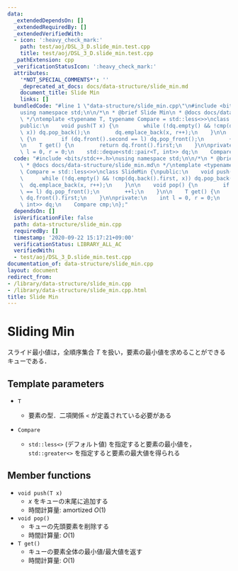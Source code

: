 ```yaml
---
data:
  _extendedDependsOn: []
  _extendedRequiredBy: []
  _extendedVerifiedWith:
  - icon: ':heavy_check_mark:'
    path: test/aoj/DSL_3_D.slide_min.test.cpp
    title: test/aoj/DSL_3_D.slide_min.test.cpp
  _pathExtension: cpp
  _verificationStatusIcon: ':heavy_check_mark:'
  attributes:
    '*NOT_SPECIAL_COMMENTS*': ''
    _deprecated_at_docs: docs/data-structure/slide_min.md
    document_title: Slide Min
    links: []
  bundledCode: "#line 1 \"data-structure/slide_min.cpp\"\n#include <bits/stdc++.h>\n\
    using namespace std;\n\n/*\n * @brief Slide Min\n * @docs docs/data-structure/slide_min.md\n\
    \ */\ntemplate <typename T, typename Compare = std::less<>>\nclass SlideMin {\n\
    public:\n    void push(T x) {\n        while (!dq.empty() && !cmp(dq.back().first,\
    \ x)) dq.pop_back();\n        dq.emplace_back(x, r++);\n    }\n\n    void pop()\
    \ {\n        if (dq.front().second == l) dq.pop_front();\n        ++l;\n    }\n\
    \n    T get() {\n        return dq.front().first;\n    }\n\nprivate:\n    int\
    \ l = 0, r = 0;\n    std::deque<std::pair<T, int>> dq;\n    Compare cmp;\n};\n"
  code: "#include <bits/stdc++.h>\nusing namespace std;\n\n/*\n * @brief Slide Min\n\
    \ * @docs docs/data-structure/slide_min.md\n */\ntemplate <typename T, typename\
    \ Compare = std::less<>>\nclass SlideMin {\npublic:\n    void push(T x) {\n  \
    \      while (!dq.empty() && !cmp(dq.back().first, x)) dq.pop_back();\n      \
    \  dq.emplace_back(x, r++);\n    }\n\n    void pop() {\n        if (dq.front().second\
    \ == l) dq.pop_front();\n        ++l;\n    }\n\n    T get() {\n        return\
    \ dq.front().first;\n    }\n\nprivate:\n    int l = 0, r = 0;\n    std::deque<std::pair<T,\
    \ int>> dq;\n    Compare cmp;\n};"
  dependsOn: []
  isVerificationFile: false
  path: data-structure/slide_min.cpp
  requiredBy: []
  timestamp: '2020-09-22 15:17:21+09:00'
  verificationStatus: LIBRARY_ALL_AC
  verifiedWith:
  - test/aoj/DSL_3_D.slide_min.test.cpp
documentation_of: data-structure/slide_min.cpp
layout: document
redirect_from:
- /library/data-structure/slide_min.cpp
- /library/data-structure/slide_min.cpp.html
title: Slide Min
---
```

# Sliding Min

スライド最小値は，全順序集合 $T$ を扱い，要素の最小値を求めることができるキューである．

## Template parameters

- `T`
    - 要素の型．二項関係 `<` が定義されている必要がある

- `Compare`
    - `std::less<>` (デフォルト値) を指定すると要素の最小値を，`std::greater<>` を指定すると要素の最大値を得られる

## Member functions

- `void push(T x)`
    - $x$ をキューの末尾に追加する
    - 時間計算量: $\mathrm{amortized}\ O(1)$
- `void pop()`
    - キューの先頭要素を削除する
    - 時間計算量: $O(1)$
- `T get()`
    - キューの要素全体の最小値/最大値を返す
    - 時間計算量: $O(1)$